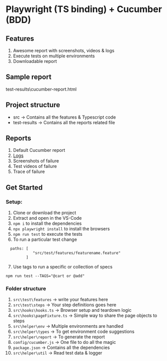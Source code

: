 # Playwright (TS binding) + Cucumber (BDD)

## Features

1. Awesome report with screenshots, videos & logs
2. Execute tests on multiple environments 
3. Downloadable report

## Sample report
test-results\cucumber-report.html


## Project structure

- src -> Contains all the features & Typescript code
- test-results -> Contains all the reports related file

## Reports
1. Default Cucumber report
2. [Logs](https://www.npmjs.com/package/winston)
3. Screenshots of failure
4. Test videos of failure
5. Trace of failure

## Get Started

### Setup:

1. Clone or download the project
2. Extract and open in the VS-Code
3. `npm i` to install the dependencies
4. `npx playwright install` to install the browsers
5. `npm run test` to execute the tests
6. To run a particular test change  
```
  paths: [
            "src/test/features/featurename.feature"
         ] 
```
7. Use tags to run a specific or collection of specs
```
npm run test --TAGS="@cart or @add"
```

### Folder structure
1. `src\test\features` -> write your features here
2. `src\test\steps` -> Your step definitions goes here
3. `src\hooks\hooks.ts` -> Browser setup and teardown logic
4. `src\hooks\pageFixture.ts` -> Simple way to share the page objects to steps
5. `src\helper\env` -> Multiple environments are handled
6. `src\helper\types` -> To get environment code suggestions
7. `src\helper\report` -> To generate the report
8. `config/cucumber.js` -> One file to do all the magic
9. `package.json` -> Contains all the dependencies
10. `src\helper\util` -> Read test data & logger
